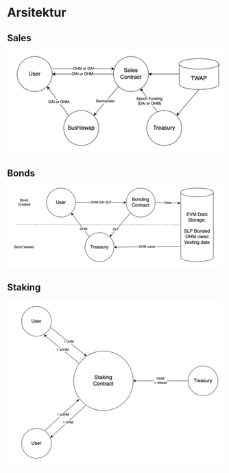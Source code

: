 # Arsitektur

## Sales

![](../.gitbook/assets/sales.png)

## Bonds

![](../.gitbook/assets/bonds.png)

## Staking

![](../.gitbook/assets/staking.png)


